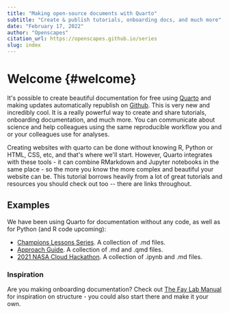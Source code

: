 ```yaml
---
title: "Making open-source documents with Quarto"
subtitle: "Create & publish tutorials, onboarding docs, and much more" 
date: "February 17, 2022"
author: "Openscapes"
citation_url: https://openscapes.github.io/series
slug: index
---
```



# Welcome {#welcome}

It's possible to create beautiful documentation for free using [Quarto](https://quarto.org) and making updates automatically republish on [Github](http://github.com). This is very new and incredibly cool. It is a really powerful way to create and share tutorials, onboarding documentation, and much more. You can communicate about science and help colleagues using the same reproducible workflow you and or your colleagues use for analyses.

Creating websites with quarto can be done without knowing R, Python or HTML, CSS, etc, and that's where we'll start. However, Quarto integrates with these tools - it can combine RMarkdown and Jupyter notebooks in the same place - so the more you know the more complex and beautiful your website can be. This tutorial borrows heavily from a lot of great tutorials and resources you should check out too -- there are links throughout. 

## Examples

We have been using Quarto for documentation without any code, as well as for Python (and R code upcoming): 

- [Champions Lessons Series](https://openscapes.github.io/series). A collection of .md files.
- [Approach Guide](https://openscapes.github.io/approach-guide/).  A collection of .md and .qmd files.
- [2021 NASA Cloud Hackathon](https://nasa-openscapes.github.io/2021-Cloud-Hackathon/). A collection of .ipynb and .md files. 


### Inspiration

Are you making onboarding documentation? Check out [The Fay Lab Manual](https://thefaylab.github.io/lab-manual/) for inspiration on structure - you could also start there and make it your own. 
